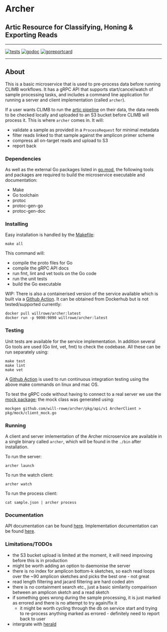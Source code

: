 # Archer
## Artic Resource for Classifying, Honing & Exporting Reads

***

[![tests](https://github.com/will-rowe/archer/actions/workflows/tests.yml/badge.svg)](https://github.com/will-rowe/archer/actions/workflows/tests.yml)
[![godoc](https://godoc.org/github.com/will-rowe/archer?status.svg)](https://godoc.org/github.com/will-rowe/archer)
[![goreportcard](https://goreportcard.com/badge/github.com/will-rowe/archer)](https://goreportcard.com/report/github.com/will-rowe/archer)

***

## About

This is a basic microservice that is used to pre-process data before running CLIMB workflows. It has a gRPC API that supports start/cancel/watch of sample processing tasks, and includes a command line application for running a server and client implementation (called `archer`).

If a user wants CLIMB to run the [artic pipeline](https://github.com/artic-network/fieldbioinformatics) on their data, the data needs to be checked locally and uploaded to an S3 bucket before CLIMB will process it. This is where `archer` comes in. It will:

* validate a sample as provided in a `ProcessRequest` for minimal metadata
* filter reads linked to that sample against the amplicon primer scheme
* compress all on-target reads and upload to S3
* report back

### Dependencies

As well as the external Go packages listed in [go.mod](./go.mod), the following tools and packages are required to build the microservice executable and documentation:

* Make
* Go toolchain
* protoc
* protoc-gen-go
* protoc-gen-doc

### Installing

Easy installation is handled by the [Makefile](Makefile):

```
make all
```

This command will:
* compile the proto files for Go
* compile the gRPC API docs
* run fmt, lint and vet tools on the Go code
* run the unit tests
* build the Go executable

WIP: There is also a containerised version of the service available which is built via a [Github Action](.github/workflows/docker.yml). It can be obtained from Dockerhub but is not tested/supported currently:

```
docker pull willrowe/archer:latest
docker run -p 9090:9090 willrowe/archer:latest
```

### Testing

Unit tests are available for the service implementation. In addition several Go tools are used (Go lint, vet, fmt) to check the codebase. All these can be run separately using:

```
make test
make lint
make vet
```

A [Github Action](.github/workflows/tests.yml) is used to run continuous integration testing using the above make commands on linux and mac OS.

To test the gRPC code without having to connect to a real server we use the [mock package](https://github.com/golang/mock); the mock class was generated using:

```
mockgen github.com/will-rowe/archer/pkg/api/v1 ArcherClient > pkg/mock/client_mock.go
```

### Running

A client and server imlementation of the Archer microservice are available in a single binary called `archer`, which will be found in the `./bin` after installation.

To run the server:

```
archer launch
```

To run the watch client:

```
archer watch
```

To run the process client:

```
cat sample.json | archer process
```

### Documentation

API documentation can be found [here](api/docs/v1/archer.md). Implementation documentation can be found [here](https://godoc.org/github.com/will-rowe/archer).

### Limitations/TODOs

* the S3 bucket upload is limited at the moment, it will need improving before this is in production
* might be worth adding an option to daemonise the server
* there is no index for amplicon bottom-k sketches, so each read loops over the ~90 amplicon sketches and picks the best one - not great
* read length filtering and jacard filtering are hard coded atm
* there is no containment search etc., just a basic similarity compairison between an amplicon sketch and a read sketch
* if something goes wrong during the sample processing, it is just marked as errored and there is no attempt to try again/fix it
    * it might be worth cycling through the db on service start and trying to re-process anything marked as errored - definitely need to report back to user
* intergrate with [herald](www.github.com/will-rowe/herald)
